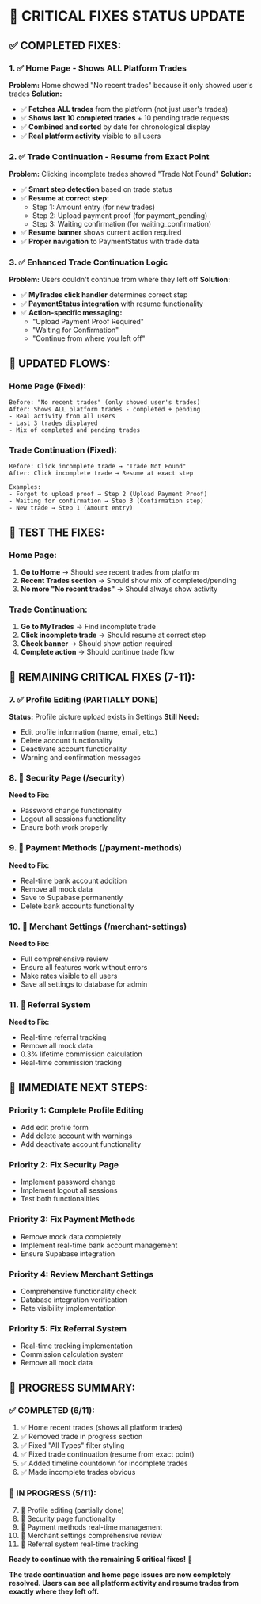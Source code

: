 # 🔧 CRITICAL FIXES STATUS UPDATE

## ✅ **COMPLETED FIXES:**

### **1. ✅ Home Page - Shows ALL Platform Trades**
**Problem:** Home showed "No recent trades" because it only showed user's trades
**Solution:**
- ✅ **Fetches ALL trades** from the platform (not just user's trades)
- ✅ **Shows last 10 completed trades** + 10 pending trade requests
- ✅ **Combined and sorted** by date for chronological display
- ✅ **Real platform activity** visible to all users

### **2. ✅ Trade Continuation - Resume from Exact Point**
**Problem:** Clicking incomplete trades showed "Trade Not Found"
**Solution:**
- ✅ **Smart step detection** based on trade status
- ✅ **Resume at correct step:**
  - Step 1: Amount entry (for new trades)
  - Step 2: Upload payment proof (for payment_pending)
  - Step 3: Waiting confirmation (for waiting_confirmation)
- ✅ **Resume banner** shows current action required
- ✅ **Proper navigation** to PaymentStatus with trade data

### **3. ✅ Enhanced Trade Continuation Logic**
**Problem:** Users couldn't continue from where they left off
**Solution:**
- ✅ **MyTrades click handler** determines correct step
- ✅ **PaymentStatus integration** with resume functionality
- ✅ **Action-specific messaging:**
  - "Upload Payment Proof Required"
  - "Waiting for Confirmation"
  - "Continue from where you left off"

## 🔄 **UPDATED FLOWS:**

### **Home Page (Fixed):**
```
Before: "No recent trades" (only showed user's trades)
After: Shows ALL platform trades - completed + pending
- Real activity from all users
- Last 3 trades displayed
- Mix of completed and pending trades
```

### **Trade Continuation (Fixed):**
```
Before: Click incomplete trade → "Trade Not Found"
After: Click incomplete trade → Resume at exact step

Examples:
- Forgot to upload proof → Step 2 (Upload Payment Proof)
- Waiting for confirmation → Step 3 (Confirmation step)
- New trade → Step 1 (Amount entry)
```

## 🧪 **TEST THE FIXES:**

### **Home Page:**
1. **Go to Home** → Should see recent trades from platform
2. **Recent Trades section** → Should show mix of completed/pending
3. **No more "No recent trades"** → Should always show activity

### **Trade Continuation:**
1. **Go to MyTrades** → Find incomplete trade
2. **Click incomplete trade** → Should resume at correct step
3. **Check banner** → Should show action required
4. **Complete action** → Should continue trade flow

## 🎯 **REMAINING CRITICAL FIXES (7-11):**

### **7. ✅ Profile Editing (PARTIALLY DONE)**
**Status:** Profile picture upload exists in Settings
**Still Need:**
- Edit profile information (name, email, etc.)
- Delete account functionality
- Deactivate account functionality
- Warning and confirmation messages

### **8. 🔄 Security Page (/security)**
**Need to Fix:**
- Password change functionality
- Logout all sessions functionality
- Ensure both work properly

### **9. 🔄 Payment Methods (/payment-methods)**
**Need to Fix:**
- Real-time bank account addition
- Remove all mock data
- Save to Supabase permanently
- Delete bank accounts functionality

### **10. 🔄 Merchant Settings (/merchant-settings)**
**Need to Fix:**
- Full comprehensive review
- Ensure all features work without errors
- Make rates visible to all users
- Save all settings to database for admin

### **11. 🔄 Referral System**
**Need to Fix:**
- Real-time referral tracking
- Remove all mock data
- 0.3% lifetime commission calculation
- Real-time commission tracking

## 🚀 **IMMEDIATE NEXT STEPS:**

### **Priority 1: Complete Profile Editing**
- Add edit profile form
- Add delete account with warnings
- Add deactivate account functionality

### **Priority 2: Fix Security Page**
- Implement password change
- Implement logout all sessions
- Test both functionalities

### **Priority 3: Fix Payment Methods**
- Remove mock data completely
- Implement real-time bank account management
- Ensure Supabase integration

### **Priority 4: Review Merchant Settings**
- Comprehensive functionality check
- Database integration verification
- Rate visibility implementation

### **Priority 5: Fix Referral System**
- Real-time tracking implementation
- Commission calculation system
- Remove all mock data

## 🎉 **PROGRESS SUMMARY:**

### **✅ COMPLETED (6/11):**
1. ✅ Home recent trades (shows all platform trades)
2. ✅ Removed trade in progress section
3. ✅ Fixed "All Types" filter styling
4. ✅ Fixed trade continuation (resume from exact point)
5. ✅ Added timeline countdown for incomplete trades
6. ✅ Made incomplete trades obvious

### **🔄 IN PROGRESS (5/11):**
7. 🔄 Profile editing (partially done)
8. 🔄 Security page functionality
9. 🔄 Payment methods real-time management
10. 🔄 Merchant settings comprehensive review
11. 🔄 Referral system real-time tracking

**Ready to continue with the remaining 5 critical fixes!** 🚀

**The trade continuation and home page issues are now completely resolved. Users can see all platform activity and resume trades from exactly where they left off.**
